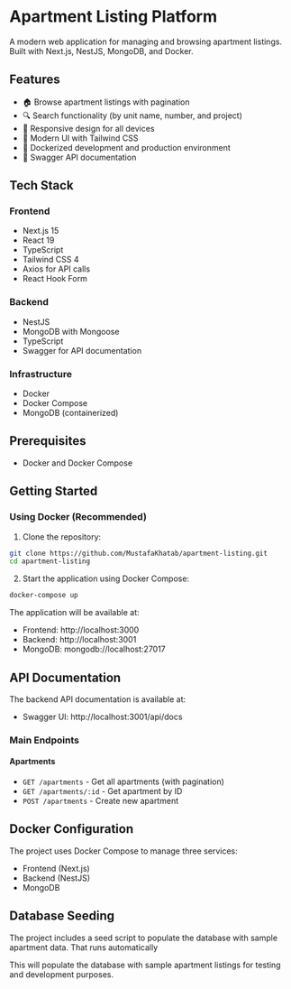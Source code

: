 # Apartment Listing Platform

A modern web application for managing and browsing apartment listings. Built with Next.js, NestJS, MongoDB, and Docker.

## Features

- 🏠 Browse apartment listings with pagination
- 🔍 Search functionality (by unit name, number, and project)
- 📱 Responsive design for all devices
- 🎨 Modern UI with Tailwind CSS
- 🐳 Dockerized development and production environment
- 📝 Swagger API documentation

## Tech Stack

### Frontend
- Next.js 15
- React 19
- TypeScript
- Tailwind CSS 4
- Axios for API calls
- React Hook Form

### Backend
- NestJS
- MongoDB with Mongoose
- TypeScript
- Swagger for API documentation

### Infrastructure
- Docker
- Docker Compose
- MongoDB (containerized)

## Prerequisites

- Docker and Docker Compose

## Getting Started

### Using Docker (Recommended)

1. Clone the repository:
```bash
git clone https://github.com/MustafaKhatab/apartment-listing.git
cd apartment-listing
```

2. Start the application using Docker Compose:
```bash
docker-compose up
```

The application will be available at:
- Frontend: http://localhost:3000
- Backend: http://localhost:3001
- MongoDB: mongodb://localhost:27017

## API Documentation

The backend API documentation is available at:
- Swagger UI: http://localhost:3001/api/docs

### Main Endpoints

#### Apartments
- `GET /apartments` - Get all apartments (with pagination)
- `GET /apartments/:id` - Get apartment by ID
- `POST /apartments` - Create new apartment

## Docker Configuration

The project uses Docker Compose to manage three services:
- Frontend (Next.js)
- Backend (NestJS)
- MongoDB

## Database Seeding

The project includes a seed script to populate the database with sample apartment data. That runs automatically

This will populate the database with sample apartment listings for testing and development purposes.
